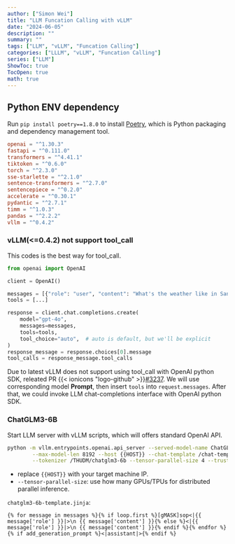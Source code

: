 ```yaml
---
author: ["Simon Wei"]
title: "LLM Funcation Calling with vLLM"
date: "2024-06-05"
description: ""
summary: ""
tags: ["LLM", "vLLM", "Funcation Calling"]
categories: ["LLLM", "vLLM", "Funcation Calling"]
series: ["LLM"]
ShowToc: true
TocOpen: true
math: true
---
```


<!-- {{< githubcard repo="vllm-project/vllm" >}} -->

## Python ENV dependency

Run `pip install poetry==1.8.0` to install [Poetry](https://python-poetry.org/), which is Python packaging and dependency management tool.

```toml
openai = "^1.30.3"
fastapi = "^0.111.0"
transformers = "^4.41.1"
tiktoken = "^0.6.0"
torch = "^2.3.0"
sse-starlette = "^2.1.0"
sentence-transformers = "^2.7.0"
sentencepiece = "^0.2.0"
accelerate = "^0.30.1"
pydantic = "^2.7.1"
timm = "^1.0.3"
pandas = "^2.2.2"
vllm = "^0.4.2"
```

### vLLM(<=0.4.2) not support tool_call

This codes is the best way for tool_call.

```py
from openai import OpenAI

client = OpenAI()

messages = [{"role": "user", "content": "What's the weather like in San Francisco, Tokyo, and Paris?"}]
tools = [...]

response = client.chat.completions.create(
    model="gpt-4o",
    messages=messages,
    tools=tools,
    tool_choice="auto",  # auto is default, but we'll be explicit
)
response_message = response.choices[0].message
tool_calls = response_message.tool_calls
```

Due to latest vLLM does not support using tool_call with OpenAI python SDK, releated PR {{< ionicons "logo-github" >}}[#3237](https://github.com/vllm-project/vllm/pull/3237).
We will use corresponding model **Prompt**, then insert `tools` into `request.messages`. After that, we could invoke LLM chat-completions interface with OpenAI python SDK.

### ChatGLM3-6B

Start LLM server with vLLM scripts, which will offers standard OpenAI API.

```bash
python -m vllm.entrypoints.openai.api_server --served-model-name ChatGLM3-6B --model /THUDM/chatglm3-6b \
        --max-model-len 8192 --host {{HOST}} --chat-template /chat-template/chatglm3-6b-template.jinja \
        --tokenizer /THUDM/chatglm3-6b --tensor-parallel-size 4 --trust-remote-code
```

- replace `{{HOST}}` with your target machine IP.
- `--tensor-parallel-size`: use how many GPUs/TPUs for distributed parallel inference.

`chatglm3-6b-template.jinja`:

```jinja
{% for message in messages %}{% if loop.first %}[gMASK]sop<|{{ message['role'] }}|>\n {{ message['content'] }}{% else %}<|{{ message['role'] }}|>\n {{ message['content'] }}{% endif %}{% endfor %}{% if add_generation_prompt %}<|assistant|>{% endif %}
```
